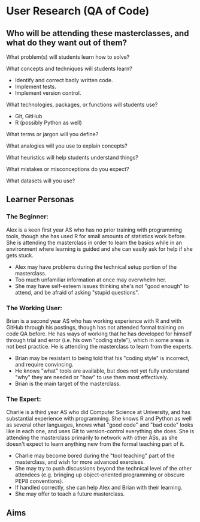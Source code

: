 # User Research (QA of Code)

## Who will be attending these masterclasses, and what do they want out of them?

What problem(s) will students learn how to solve?


What concepts and techniques will students learn?
* Identify and correct badly written code.
* Implement tests.
* Implement version control.

What technologies, packages, or functions will students use?
* Git, GitHub
* R (possibly Python as well)

What terms or jargon will you define?

What analogies will you use to explain concepts?

What heuristics will help students understand things?

What mistakes or misconceptions do you expect?

What datasets will you use?


## Learner Personas
### The Beginner:
Alex is a keen first year AS who has no prior training with programming tools, though she has used R for small amounts of statistics work before. She is attending the masterclass in order to learn the basics while in an environment where learning is guided and she can easily ask for help if she gets stuck.
* Alex may have problems during the technical setup portion of the masterclass.
* Too much unfamiliar information at once may overwhelm her.
* She may have self-esteem issues thinking she's not "good enough" to attend, and be afraid of asking "stupid questions".

### The Working User:
Brian is a second year AS who has working experience with R and with GitHub through his postings, though has not attended formal training on code QA before. He has ways of working that he has developed for himself through trial and error (i.e. his own "coding style"), which in some areas is not best practice. He is attending the masterclass to learn from the experts.
* Brian may be resistant to being told that his "coding style" is incorrect, and require convincing.
* He knows "what" tools are available, but does not yet fully understand "why" they are needed or "how" to use them most effectively.
* Brian is the main target of the masterclass.

### The Expert:
Charlie is a third year AS who did Computer Science at University, and has substantial experience with programming. She knows R and Python as well as several other languages, knows what "good code" and "bad code" looks like in each one, and uses Git to version-control everything she does. She is attending the masterclass primarily to network with other ASs, as she doesn't expect to learn anything new from the formal teaching part of it.
* Charlie may become bored during the "tool teaching" part of the masterclass, and wish for more advanced exercises.
* She may try to push discussions beyond the technical level of the other attendees (e.g. bringing up object-oriented programming or obscure PEP8 conventions).
* If handled correctly, she can help Alex and Brian with their learning.
* She may offer to teach a future masterclass.

## Aims
